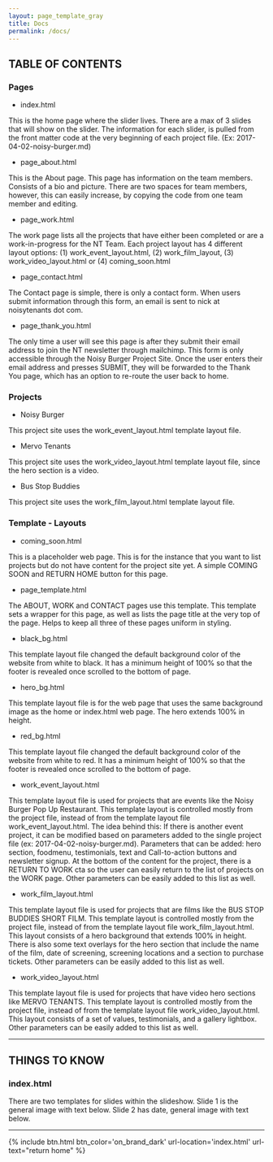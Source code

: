 ```yaml
---
layout: page_template_gray
title: Docs
permalink: /docs/
---
```

<style>
	p {
		text-transform: initial;
		font-weight: normal;
	}
	a {
		text-decoration: underline;
		color: #000;
	}
</style>

TABLE OF CONTENTS
-----------------

### Pages
+ index.html

This is the home page where the slider lives. There are a max of 3 slides that will show on the slider.  The information for each slider, is pulled from the front matter code at the very beginning of each project file. (Ex: 2017-04-02-noisy-burger.md)

+ page_about.html

This is the About page. This page has information on the team members. Consists of a bio and picture.  There are two spaces for team members, however, this can easily increase, by copying the code from one team member and editing.

+ page_work.html

The work page lists all the projects that have either been completed or are a work-in-progress for the NT Team.  Each project layout has 4 different layout options: (1) work_event_layout.html, (2) work_film_layout, (3) work_video_layout.html or (4) coming_soon.html

+ page_contact.html

The Contact page is simple, there is only a contact form.  When users submit information through this form, an email is sent to nick at noisytenants dot com.

+ page_thank_you.html

The only time a user will see this page is after they submit their email address to join the NT newsletter through mailchimp.  This form is only accessible through the Noisy Burger Project Site. Once the user enters their email address and presses SUBMIT, they will be forwarded to the Thank You page, which has an option to re-route the user back to home.

### Projects
+ Noisy Burger

This project site uses the work_event_layout.html template layout file. 

+ Mervo Tenants

This project site uses the work_video_layout.html template layout file, since the hero section is a video.

+ Bus Stop Buddies

This project site uses the work_film_layout.html template layout file.



### Template - Layouts
+ coming_soon.html

This is a placeholder web page.  This is for the instance that you want to list projects but do not have content for the project site yet.  A simple COMING SOON and RETURN HOME button for this page.

+ page_template.html

The ABOUT, WORK and CONTACT pages use this template.  This template sets a wrapper for this page, as well as lists the page title at the very top of the page.  Helps to keep all three of these pages uniform in styling. 

+ black_bg.html

This template layout file changed the default background color of the website from white to black.  It has a minimum height of 100% so that the footer is revealed once scrolled to the bottom of page.

+ hero_bg.html

This template layout file is for the web page that uses the same background image as the home or index.html web page.  The hero extends 100% in height.

+ red_bg.html

This template layout file changed the default background color of the website from white to red.  It has a minimum height of 100% so that the footer is revealed once scrolled to the bottom of page.

+ work_event_layout.html

This template layout file is used for projects that are events like the Noisy Burger Pop Up Restaurant.  This template layout is controlled mostly from the project file, instead of from the template layout file work_event_layout.html.  The idea behind this: If there is another event project, it can be modified based on parameters added to the single project file (ex: 2017-04-02-noisy-burger.md). Parameters that can be added: hero section, foodmenu, testimonials, text and Call-to-action buttons and newsletter signup.  At the bottom of the content for the project, there is a RETURN TO WORK cta so the user can easily return to the list of projects on the WORK page. Other parameters can be easily added to this list as well.

+ work_film_layout.html

This template layout file is used for projects that are films like the BUS STOP BUDDIES SHORT FILM.  This template layout is controlled mostly from the project file, instead of from the template layout file work_film_layout.html. This layout consists of a hero background that extends 100% in height. There is also some text overlays for the hero section that include the name of the film, date of screening, screening locations and a section to purchase tickets. Other parameters can be easily added to this list as well.

+ work_video_layout.html

This template layout file is used for projects that have video hero sections like MERVO TENANTS.  This template layout is controlled mostly from the project file, instead of from the template layout file work_video_layout.html. This layout consists of a set of values, testimonials, and a gallery lightbox. Other parameters can be easily added to this list as well.

---


THINGS TO KNOW
--------------

### index.html

There are two templates for slides within the slideshow.  Slide 1 is the general image with text below. Slide 2 has date, general image with text below.  



---

{% include btn.html btn_color='on_brand_dark' url-location='index.html' url-text="return home" %}
